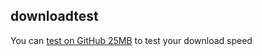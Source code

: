 ## downloadtest

You can [test on GitHub 25MB](https://sjashdhd.github.io/downloadtest/downloadtest.7z) to test your download speed 
